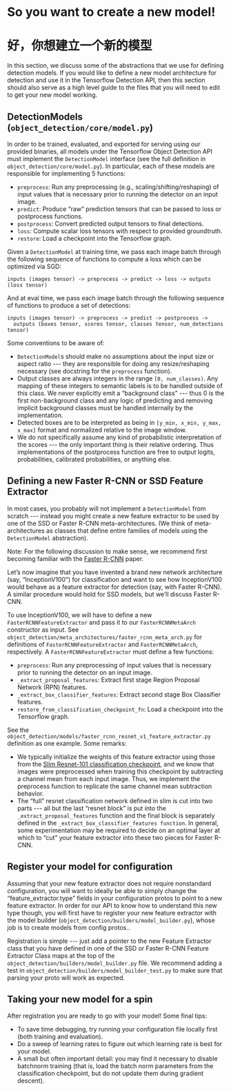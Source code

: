 # So you want to create a new model!
# 好，你想建立一个新的模型
In this section, we discuss some of the abstractions that we use
for defining detection models. If you would like to define a new model
architecture for detection and use it in the Tensorflow Detection API,
then this section should also serve as a high level guide to the files that you
will need to edit to get your new model working.

## DetectionModels (`object_detection/core/model.py`)

In order to be trained, evaluated, and exported for serving  using our
provided binaries, all models under the Tensorflow Object Detection API must
implement the `DetectionModel` interface (see the full definition in `object_detection/core/model.py`).  In particular,
each of these models are responsible for implementing 5 functions:

* `preprocess`: Run any preprocessing (e.g., scaling/shifting/reshaping) of
  input values that is necessary prior to running the detector on an input
  image.
* `predict`: Produce “raw” prediction tensors that can be passed to loss or
  postprocess functions.
* `postprocess`: Convert predicted output tensors to final detections.
* `loss`: Compute scalar loss tensors with respect to provided groundtruth.
* `restore`: Load a checkpoint into the Tensorflow graph.

Given a `DetectionModel` at training time, we pass each image batch through
the following sequence of functions to compute a loss which can be optimized via
SGD:

```
inputs (images tensor) -> preprocess -> predict -> loss -> outputs (loss tensor)
```

And at eval time, we pass each image batch through the following sequence of
functions to produce a set of detections:

```
inputs (images tensor) -> preprocess -> predict -> postprocess ->
  outputs (boxes tensor, scores tensor, classes tensor, num_detections tensor)
```

Some conventions to be aware of:

* `DetectionModel`s should make no assumptions about the input size or aspect
  ratio --- they are responsible for doing any resize/reshaping necessary
  (see docstring for the `preprocess` function).
* Output classes are always integers in the range `[0, num_classes)`.
  Any mapping of these integers to semantic labels is to be handled outside
  of this class.  We never explicitly emit a “background class” --- thus 0 is
  the first non-background class and any logic of predicting and removing
  implicit background classes must be handled internally by the implementation.
* Detected boxes are to be interpreted as being in
  `[y_min, x_min, y_max, x_max]` format and normalized relative to the
  image window.
* We do not specifically assume any kind of probabilistic interpretation of the
  scores --- the only important thing is their relative ordering. Thus
  implementations of the postprocess function are free to output logits,
  probabilities, calibrated probabilities, or anything else.

## Defining a new Faster R-CNN or SSD Feature Extractor

In most cases, you probably will not implement a `DetectionModel` from scratch
--- instead you might create a new feature extractor to be used by one of the
SSD or Faster R-CNN meta-architectures.  (We think of meta-architectures as
classes that define entire families of models using the `DetectionModel`
abstraction).

Note: For the following discussion to make sense, we recommend first becoming
familiar with the [Faster R-CNN](https://arxiv.org/abs/1506.01497) paper.

Let’s now imagine that you have invented a brand new network architecture
(say, “InceptionV100”) for classification and want to see how InceptionV100
would behave as a feature extractor for detection (say, with Faster R-CNN).
A similar procedure would hold for SSD models, but we’ll discuss Faster R-CNN.

To use InceptionV100, we will have to define a new
`FasterRCNNFeatureExtractor` and pass it to our `FasterRCNNMetaArch`
constructor as input.  See
`object_detection/meta_architectures/faster_rcnn_meta_arch.py` for definitions
of `FasterRCNNFeatureExtractor` and `FasterRCNNMetaArch`, respectively.
A `FasterRCNNFeatureExtractor` must define a few
functions:

* `preprocess`: Run any preprocessing of input values that is necessary prior
  to running the detector on an input image.
* `_extract_proposal_features`: Extract first stage Region Proposal Network
  (RPN) features.
* `_extract_box_classifier_features`: Extract second stage Box Classifier
  features.
* `restore_from_classification_checkpoint_fn`: Load a checkpoint into the
  Tensorflow graph.

See the `object_detection/models/faster_rcnn_resnet_v1_feature_extractor.py`
definition as one example. Some remarks:

* We typically initialize the weights of this feature extractor
  using those from the
  [Slim Resnet-101 classification checkpoint](https://github.com/tensorflow/models/tree/master/slim#pre-trained-models),
  and we know
  that images were preprocessed when training this checkpoint
  by subtracting a channel mean from each input
  image.  Thus, we implement the preprocess function to replicate the same
  channel mean subtraction behavior.
* The “full” resnet classification network defined in slim is cut into two
  parts --- all but the last “resnet block” is put into the
  `_extract_proposal_features` function and the final block is separately
  defined in the `_extract_box_classifier_features function`.  In general,
  some experimentation may be required to decide on an optimal layer at
  which to “cut” your feature extractor into these two pieces for Faster R-CNN.

## Register your model for configuration

Assuming that your new feature extractor does not require nonstandard
configuration, you will want to ideally be able to simply change the
“feature_extractor.type” fields in your configuration protos to point to a
new feature extractor.  In order for our API to know how to understand this
new type though, you will first have to register your new feature
extractor with the model builder (`object_detection/builders/model_builder.py`),
whose job is to create models from config protos..

Registration is simple --- just add a pointer to the new Feature Extractor
class that you have defined in one of the SSD or Faster R-CNN Feature
Extractor Class maps at the top of the
`object_detection/builders/model_builder.py` file.
We recommend adding a test in `object_detection/builders/model_builder_test.py`
to make sure that parsing your proto will work as expected.

## Taking your new model for a spin

After registration you are ready to go with your model!  Some final tips:

* To save time debugging, try running your configuration file locally first
  (both training and evaluation).
* Do a sweep of learning rates to figure out which learning rate is best
  for your model.
* A small but often important detail: you may find it necessary to disable
  batchnorm training (that is, load the batch norm parameters from the
  classification checkpoint, but do not update them during gradient descent).

